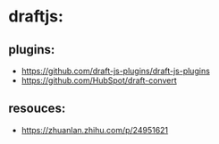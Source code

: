 # draftjs:


## plugins:
- https://github.com/draft-js-plugins/draft-js-plugins
- https://github.com/HubSpot/draft-convert

## resouces:
- https://zhuanlan.zhihu.com/p/24951621